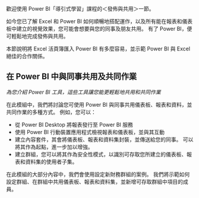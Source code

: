 歡迎使用 Power BI「導引式學習」課程的＜發佈與共用＞一節。

如今您已了解 Excel 和 Power BI 如何順暢地搭配運作，以及所有能在報表和儀表板中建立的視覺效果，您可能會想要與您的同事及朋友共用。 有了 Power BI，便可輕鬆地完成發佈與共用。

本節說明將 Excel 活頁簿匯入 Power BI 有多麼容易，並示範 Power BI 與 Excel 絕佳的合作關係。

## <a name="share-and-collaborate-with-colleagues-in-power-bi"></a>在 Power BI 中與同事共用及共同作業
*為您介紹 Power BI 工具，這些工具讓您能更輕鬆地共用和共同作業*

在此模組中，我們將討論您可使用 Power BI 與同事共用儀表板、報表和資料，並共同作業的多種方式。 例如，您可以：

* 從 Power BI Desktop 將報表發行至 Power BI 服務
* 使用 Power BI 行動裝置應用程式檢視報表和儀表板，並與其互動
* 建立內容套件，其會將儀表板、報表和資料集封裝，並傳送給您的同事。 可以將其作為起點，進一步加以增強。
* 建立群組，您可以將其作為安全性模式，以識別可存取您所建立的儀表板、報表和資料集的使用者子集。

在此模組的大部分內容中，我們會使用設定新財務群組的案例。 我們將示範如何設定群組、在群組中共用儀表板、報表和資料集，並新增可存取群組中項目的成員。

